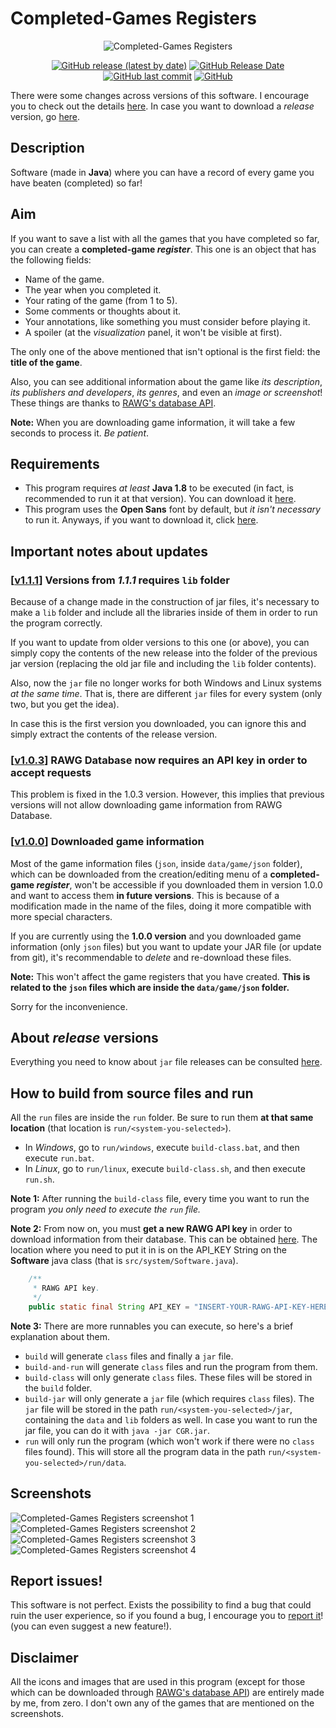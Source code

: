 # Completed-Games Registers

<p align="center">
    <img src="https://raw.githubusercontent.com/ComplexRalex/Completed-Games-Registers/master/res/gui/logotype.png" title="Logotype of Completed-Games Register software" alt="Completed-Games Registers">
</p>

<p align="center">
    <a href="https://github.com/ComplexRalex/Completed-Games-Registers/releases/latest"><img src="https://img.shields.io/github/v/release/ComplexRalex/Completed-Games-Registers" alt="GitHub release (latest by date)"/></a>
    <a href="https://github.com/ComplexRalex/Completed-Games-Registers/releases/latest"><img src="https://img.shields.io/github/release-date/ComplexRalex/Completed-Games-Registers" alt="GitHub Release Date"/></a>
    <a href="https://github.com/ComplexRalex/Completed-Games-Registers/commit/master"><img src="https://img.shields.io/github/last-commit/ComplexRalex/Completed-Games-Registers" alt="GitHub last commit"/></a>
    <a href="https://github.com/ComplexRalex/Completed-Games-Registers/blob/master/LICENSE"><img src="https://img.shields.io/github/license/ComplexRalex/Completed-Games-Registers" alt="GitHub"/></a>
</p>

There were some changes across versions of this software. I encourage you to check out the details [here](#important-notes-about-updates). In case you want to download a _release_ version, go [here](#about-release-versions).

## Description

Software (made in **Java**) where you can have a record of every game you have beaten (completed) so far!

## Aim

If you want to save a list with all the games that you have completed so far, you can create a **completed-game _register_**. This one is an object that has the following fields:

* Name of the game.
* The year when you completed it.
* Your rating of the game (from 1 to 5).
* Some comments or thoughts about it.
* Your annotations, like something you must consider before playing it.
* A spoiler (at the *visualization* panel, it won't be visible at first).

The only one of the above mentioned that isn't optional is the first field: the **title of the game**.

Also, you can see additional information about the game like _its description_, _its publishers and developers_, _its genres_, and even an _image or screenshot_!
These things are thanks to [RAWG's database API](https://rawg.io/apidocs).

**Note:** When you are downloading game information, it will take a few seconds to process it. *Be patient*.

## Requirements

* This program requires _at least_ **Java 1.8** to be executed (in fact, is recommended to run it at that version). You can download it [here](https://java.com/en/download/).
* This program uses the **Open Sans** font by default, but _it isn't necessary_ to run it. Anyways, if you want to download it, click [here](https://fonts.google.com/specimen/Open+Sans).

## Important notes about updates

### [[v1.1.1](https://github.com/ComplexRalex/Completed-Games-Registers/releases/tag/v1.1.0)] Versions from _1.1.1_ requires ``lib`` folder

Because of a change made in the construction of jar files, it's necessary to make a ``lib`` folder and include all the libraries inside of them in order to run the program correctly.

If you want to update from older versions to this one (or above), you can simply copy the contents of the new release into the folder of the previous jar version (replacing the old jar file and including the ``lib`` folder contents).

Also, now the ``jar`` file no longer works for both Windows and Linux systems _at the same time_. That is, there are different ``jar`` files for every system (only two, but you get the idea).

In case this is the first version you downloaded, you can ignore this and simply extract the contents of the release version.

### [[v1.0.3](https://github.com/ComplexRalex/Completed-Games-Registers/releases/tag/v1.0.3)] RAWG Database now requires an API key in order to accept requests

This problem is fixed in the 1.0.3 version. However, this implies that previous versions will not allow downloading game information from RAWG Database.

### [[v1.0.0](https://github.com/ComplexRalex/Completed-Games-Registers/releases/tag/v1.0.0)] Downloaded game information

Most of the game information files (``json``, inside ``data/game/json`` folder), which can be downloaded from the creation/editing menu of a **completed-game _register_**, won't be accessible if you downloaded them in version 1.0.0 and want to access them **in future versions**. This is because of a modification made in the name of the files, doing it more compatible with more special characters.

If you are currently using the **1.0.0 version** and you downloaded game information (only ``json`` files) but you want to update your JAR file (or update from git), it's recommendable to _delete_ and re-download these files.

**Note:** This won't affect the game registers that you have created. **This is related to the ``json`` files which are inside the ``data/game/json`` folder.**

Sorry for the inconvenience.

## About *release* versions

Everything you need to know about ``jar`` file releases can be consulted [here](https://github.com/ComplexRalex/Completed-Games-Registers/releases).

## How to build from source files and run

All the ``run`` files are inside the ``run`` folder. Be sure to run them **at that same location** (that location is ``run/<system-you-selected>``).

* In *Windows*, go to ``run/windows``, execute ``build-class.bat``, and then execute ``run.bat``.
* In *Linux*, go to ``run/linux``, execute ``build-class.sh``, and then execute ``run.sh``.

**Note 1:** After running the ``build-class`` file, every time you want to run the program *you only need to execute the ``run`` file.*

**Note 2:** From now on, you must **get a new RAWG API key** in order to download information from their database. This can be obtained [here](https://rawg.io/login?forward=developer). The location where you need to put it in is on the API_KEY String on the **Software** java class (that is ``src/system/Software.java``).

```java
    /**
     * RAWG API key.
     */
    public static final String API_KEY = "INSERT-YOUR-RAWG-API-KEY-HERE";
```

**Note 3:** There are more runnables you can execute, so here's a brief explanation about them.

* ``build`` will generate ``class`` files and finally a ``jar`` file.
* ``build-and-run`` will generate ``class`` files and run the program from them.
* ``build-class`` will only generate ``class`` files. These files will be stored in the ``build`` folder.
* ``build-jar`` will only generate a ``jar`` file (which requires ``class`` files). The ``jar`` file will be stored in the path ``run/<system-you-selected>/jar``, containing the ``data`` and ``lib`` folders as well. In case you want to run the jar file, you can do it with ``java -jar CGR.jar``.
* ``run`` will only run the program (which won't work if there were no ``class`` files found). This will store all the program data in the path ``run/<system-you-selected>/run/data``.

## Screenshots

![Completed-Games Registers screenshot 1](https://i.imgur.com/vpPljiA.png "screenshot 1")
![Completed-Games Registers screenshot 2](https://i.imgur.com/o2P3vJv.png "screenshot 2")
![Completed-Games Registers screenshot 3](https://i.imgur.com/64DRt3m.png "screenshot 3")
![Completed-Games Registers screenshot 4](https://i.imgur.com/HCWn506.png "screenshot 4")

## Report issues!

This software is not perfect. Exists the possibility to find a bug that could ruin the user experience, so if you found a bug, I encourage you to [report it](https://github.com/ComplexRalex/Completed-Games-Registers/issues/new/choose)! (you can even suggest a new feature!).

## Disclaimer

All the icons and images that are used in this program (except for those which can be downloaded through [RAWG's database API](https://rawg.io/apidocs)) are entirely made by me, from zero.
I don't own any of the games that are mentioned on the screenshots.
